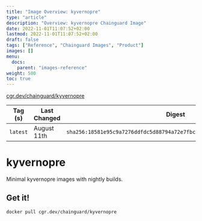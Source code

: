 ```yaml
---
title: "Image Overview: kyvernopre"
type: "article"
description: "Overview: kyvernopre Chainguard Image"
date: 2022-11-01T11:07:52+02:00
lastmod: 2022-11-01T11:07:52+02:00
draft: false
tags: ["Reference", "Chainguard Images", "Product"]
images: []
menu:
  docs:
    parent: "images-reference"
weight: 500
toc: true
---
```


[cgr.dev/chainguard/kyvernopre](https://github.com/chainguard-images/images/tree/main/images/kyvernopre)

| Tag (s)   | Last Changed | Digest                                                                    |
|-----------|--------------|---------------------------------------------------------------------------|
|  `latest` | August 11th  | `sha256:18581e95c9a7276ddfdc5d88794a72e7fbc8373ff1ce6918cbce0de15140581c` |

# kyvernopre

Minimal kyvernopre images with nightly builds.

## Get it!

```shell
docker pull cgr.dev/chainguard/kyvernopre
```
